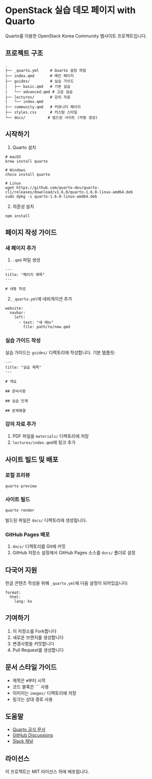 # OpenStack 실습 데모 페이지 with Quarto

Quarto를 이용한 OpenStack Korea Community 웹사이트 프로젝트입니다.

## 프로젝트 구조

```
.
├── _quarto.yml     # Quarto 설정 파일
├── index.qmd       # 메인 페이지
├── guides/         # 실습 가이드
│   ├── basic.qmd   # 기본 실습
│   └── advanced.qmd # 고급 실습
├── lectures/       # 강의 자료
│   └── index.qmd
├── community.qmd   # 커뮤니티 페이지
├── styles.css      # 커스텀 스타일
└── docs/          # 빌드된 사이트 (자동 생성)
```

## 시작하기

1. Quarto 설치

```
# macOS
brew install quarto

# Windows
choco install quarto

# Linux
wget https://github.com/quarto-dev/quarto-cli/releases/download/v1.6.0/quarto-1.6.0-linux-amd64.deb
sudo dpkg -i quarto-1.6.0-linux-amd64.deb
```

2. 의존성 설치

```
npm install
```

## 페이지 작성 가이드

### 새 페이지 추가

1. `.qmd` 파일 생성

```
---
title: "페이지 제목"
---

# 내용 작성
```

2. `_quarto.yml`에 네비게이션 추가

```
website:
  navbar:
    left:
      - text: "새 메뉴"
        file: path/to/new.qmd
```

### 실습 가이드 작성

실습 가이드는 `guides/` 디렉토리에 작성합니다. 기본 템플릿:

```
---
title: "실습 제목"
---

# 개요

## 준비사항

## 실습 단계

## 문제해결
```

### 강의 자료 추가

1. PDF 파일을 `materials/` 디렉토리에 저장
2. `lectures/index.qmd`에 링크 추가

## 사이트 빌드 및 배포

### 로컬 프리뷰

```
quarto preview
```

### 사이트 빌드

```
quarto render
```

빌드된 파일은 `docs/` 디렉토리에 생성됩니다.

### GitHub Pages 배포

1. `docs/` 디렉토리를 Git에 커밋
2. GitHub 저장소 설정에서 GitHub Pages 소스를 `docs/` 폴더로 설정

## 다국어 지원

한글 콘텐츠 작성을 위해 `_quarto.yml`에 다음 설정이 되어있습니다:

```
format:
  html:
    lang: ko
```

## 기여하기

1. 이 저장소를 Fork합니다
2. 새로운 브랜치를 생성합니다
3. 변경사항을 커밋합니다
4. Pull Request를 생성합니다

## 문서 스타일 가이드

- 제목은 `#`부터 시작
- 코드 블록은 ``` 사용
- 이미지는 `images/` 디렉토리에 저장
- 링크는 상대 경로 사용

## 도움말

- [Quarto 공식 문서](https://quarto.org/docs/guide/)
- [GitHub Discussions](https://github.com/openstack-kr/community-site/discussions)
- [Slack 채널](https://openstack-kr.slack.com)

## 라이선스

이 프로젝트는 MIT 라이선스 하에 배포됩니다.